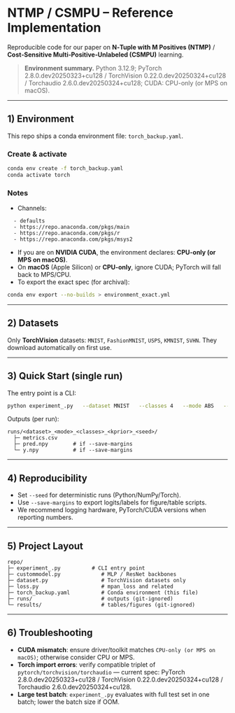 # NTMP / CSMPU – Reference Implementation

Reproducible code for our paper on **N‑Tuple with M Positives (NTMP)** / **Cost‑Sensitive Multi‑Positive‑Unlabeled (CSMPU)** learning.

> **Environment summary.** Python 3.12.9; PyTorch 2.8.0.dev20250323+cu128 / TorchVision 0.22.0.dev20250324+cu128 / Torchaudio 2.6.0.dev20250324+cu128; CUDA: CPU-only (or MPS on macOS).

---

## 1) Environment

This repo ships a conda environment file: `torch_backup.yaml`.

### Create & activate
```bash
conda env create -f torch_backup.yaml
conda activate torch
```

### Notes
- Channels:
```
  - defaults
  - https://repo.anaconda.com/pkgs/main
  - https://repo.anaconda.com/pkgs/r
  - https://repo.anaconda.com/pkgs/msys2
```
- If you are on **NVIDIA CUDA**, the environment declares: **CPU-only (or MPS on macOS)**.
- On **macOS** (Apple Silicon) or **CPU‑only**, ignore CUDA; PyTorch will fall back to MPS/CPU.
- To export the exact spec (for archival):
```bash
conda env export --no-builds > environment_exact.yml
```

---

## 2) Datasets

Only **TorchVision** datasets:
`MNIST`, `FashionMNIST`, `USPS`, `KMNIST`, `SVHN`.
They download automatically on first use.

---

## 3) Quick Start (single run)

The entry point is a CLI:

```bash
python experiment_.py   --dataset MNIST   --classes 4   --mode ABS   --kprior 0.5   --noise 1.0   --epochs 50   --batchsize 512   --seed 42   --save-dir runs   --save-margins
```

Outputs (per run):
```
runs/<dataset>_<mode>_<classes>_<kprior>_<seed>/
  ├─ metrics.csv
  ├─ pred.npy        # if --save-margins
  └─ y.npy           # if --save-margins
```

---

## 4) Reproducibility

- Set `--seed` for deterministic runs (Python/NumPy/Torch).
- Use `--save-margins` to export logits/labels for figure/table scripts.
- We recommend logging hardware, PyTorch/CUDA versions when reporting numbers.

---

## 5) Project Layout

```
repo/
├─ experiment_.py          # CLI entry point
├─ custommodel.py             # MLP / ResNet backbones
├─ dataset.py                 # TorchVision datasets only
├─ loss.py                    # mpan_loss and related
├─ torch_backup.yaml          # Conda environment (this file)
├─ runs/                      # outputs (git-ignored)
└─ results/                   # tables/figures (git-ignored)
```

---

## 6) Troubleshooting

- **CUDA mismatch**: ensure driver/toolkit matches `CPU-only (or MPS on macOS)`; otherwise consider CPU or MPS.
- **Torch import errors**: verify compatible triplet of `pytorch/torchvision/torchaudio` — current spec: PyTorch 2.8.0.dev20250323+cu128 / TorchVision 0.22.0.dev20250324+cu128 / Torchaudio 2.6.0.dev20250324+cu128.
- **Large test batch**: `experiment_.py` evaluates with full test set in one batch; lower the batch size if OOM.

